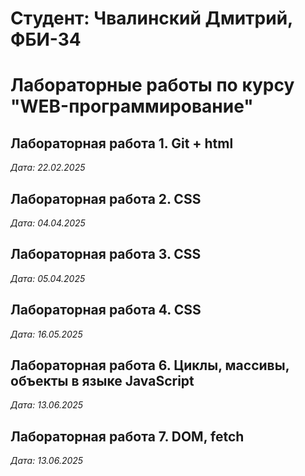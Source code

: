 # Студент: Чвалинский Дмитрий, ФБИ-34

# Лабораторные работы по курсу "WEB-программирование"

## Лабораторная работа 1. Git + html

*Дата: 22.02.2025*

## Лабораторная работа 2. CSS

*Дата: 04.04.2025*

## Лабораторная работа 3. CSS

*Дата: 05.04.2025*

## Лабораторная работа 4. CSS

*Дата: 16.05.2025*

## Лабораторная работа 6. Циклы, массивы, объекты в языке JavaScript

*Дата: 13.06.2025*

## Лабораторная работа 7. DOM, fetch

*Дата: 13.06.2025*